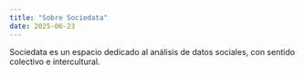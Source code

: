 ```yaml
---
title: "Sobre Sociedata"
date: 2025-06-23
---
```


Sociedata es un espacio dedicado al análisis de datos sociales, con sentido colectivo e intercultural.

